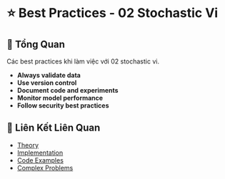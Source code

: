 # ⭐ Best Practices - 02 Stochastic Vi

## 🎯 Tổng Quan

Các best practices khi làm việc với 02 stochastic vi.

- **Always validate data**
- **Use version control**
- **Document code and experiments**
- **Monitor model performance**
- **Follow security best practices**

## 🔗 Liên Kết Liên Quan

- [Theory](./THEORY_02_stochastic_vi.md)
- [Implementation](./IMPLEMENTATION_02_stochastic_vi.md)
- [Code Examples](./CODE_EXAMPLES_02_stochastic_vi.md)
- [Complex Problems](./COMPLEX_PROBLEMS.md)
